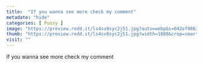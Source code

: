 ```yaml
---
title:  "If you wanna see more check my comment"
metadate: "hide"
categories: [ Pussy ]
image: "https://preview.redd.it/ls4sv0syc2j51.jpg?auto=webp&s=042ef0863bd8fc108e66bc51309e8ef598ac2fb0"
thumb: "https://preview.redd.it/ls4sv0syc2j51.jpg?width=1080&crop=smart&auto=webp&s=aa0cca665f15da7ce2079c7686b517e9bb9d90ea"
visit: ""
---
```

If you wanna see more check my comment
